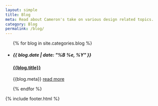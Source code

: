 ```yaml
---
layout: simple
title: Blog
meta: Read about Cameron's take on various design related topics.
category: Blog
permalink: /blog/
---
```


<main >
    <ul class="blog_list">
        {% for blog in site.categories.blog %}            
            <li>
                <a class="fade_in blog_image_thumb" style="background-image: url('{{blog.image}}')" href="{{site.baseurl}}{{blog.url}}"></a>
                <h5 class="header_date font_small">{{ blog.date | date: "%B %e, %Y" }}</h5>
                <a href="{{site.baseurl}}{{blog.url}}">
                    <h4 class="blog_title">{{blog.title}}</h4>
                </a>
                <p class="blog_description">{{blog.meta}} <a href="{{site.baseurl}}{{blog.url}}">read more</a></p>
            </li>
        {% endfor %}
    </ul>
    {% include footer.html %}
</main>